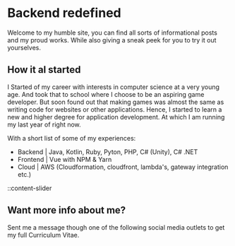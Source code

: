 # Backend redefined

Welcome to my humble site, you can find all sorts of informational posts and my proud works. While also giving a sneak peek for you to try it out yourselves.

## How it al started

I Started of my career with interests in computer science at a very young age. And took that to school where I choose to be an aspiring game developer. But soon found out that making games was almost the same as writing code for websites or other applications. Hence, I started to learn a new and higher degree for application development. At which I am running my last year of right now.

With a short list of some of my experiences:

- Backend | Java, Kotlin, Ruby, Pyton, PHP, C# (Unity), C# .NET
- Frontend | Vue with NPM & Yarn
- Cloud | AWS (Cloudformation, cloudfront, lambda's, gateway integration etc.)

::content-slider

## Want more info about me?

Sent me a message though one of the following social media outlets to get my full Curriculum Vitae.
